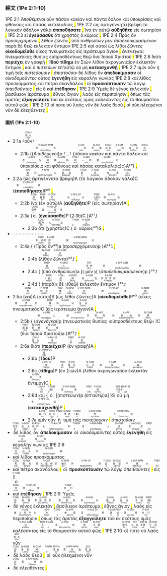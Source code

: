 ### 經文 (1Pe 2:1-10)

1PE 2:1 <span title="V-2AMP-NPM&#10;除去&#10;ἀποτίθημι"><em>Ἀποθέμενοι</em></span> <span title="CONJ&#10;所以&#10;οὖν">οὖν</span> <span title="A-ASF&#10;一切&#10;πᾶς">πᾶσαν</span> <span title="N-ASF&#10;恶毒&#10;κακία">κακίαν</span> <span title="CONJ&#10;以及&#10;καί">καὶ</span> <span title="A-ASM&#10;一切&#10;πᾶς">πάντα</span> <span title="N-ASM&#10;诡诈&#10;δόλος">δόλον</span> <span title="CONJ&#10;并&#10;καί">καὶ</span> <span title="A-APF&#10;虚伪&#10;ὑπόκρισις">ὑποκρίσεις</span> <span title="CONJ&#10;和&#10;καί">καὶ</span> <span title="N-APM&#10;嫉妒&#10;φθόνος">φθόνους</span> <span title="CONJ&#10;和&#10;καί">καὶ</span> <span title="A-APF&#10;一切&#10;πᾶς">πάσας</span> <span title="N-APF&#10;毁谤&#10;καταλαλιά">καταλαλιάς</span> <mark class="pm">,</mark> 1PE 2:2 <span title="ADV&#10;像&#10;ὡς">ὡς</span> <span title="A-NPN&#10;初生&#10;ἀρτιγέννητος">ἀρτιγέννητα</span> <span title="N-NPN&#10;婴孩&#10;βρέφος">βρέφη</span> <span title="T-ASN&#10;那&#10;ὁ">τὸ</span> <span title="A-ASN&#10;灵&#10;λογικός">λογικὸν</span> <span title="A-ASN&#10;纯净&#10;ἄδολος">ἄδολον</span> <span title="N-ASN&#10;奶&#10;γάλα">γάλα</span> <span title="V-AAM-2P&#10;爱慕&#10;ἐπιποθέω"><strong>ἐπιποθήσατε</strong></span> <mark class="pm">,</mark> <span title="CONJ&#10;好&#10;ἵνα">ἵνα</span> <span title="PREP&#10;藉着&#10;ἐν">ἐν</span> <span title="P-DSN&#10;它&#10;αὐτός">αὐτῷ</span> <span title="V-APS-2P&#10;长大&#10;αὐξάνω"><strong>αὐξηθῆτε</strong></span> <span title="PREP&#10;以至于&#10;εἰς">εἰς</span> <span title="N-ASF&#10;得救&#10;σωτηρία">σωτηρίαν</span> <mark class="pm">,</mark> 1PE 2:3 <span title="COND&#10;既然&#10;εἰ">εἰ</span> <span title="V-ADI-2P&#10;尝...滋味&#10;γεύομαι"><strong>ἐγεύσασθε</strong></span> <span title="CONJ&#10;因为&#10;ὅτι">ὅτι</span> <span title="A-NSM&#10;仁慈&#10;χρηστός">χρηστὸς</span> <span title="T-NSM&#10;&#10;ὁ">ὁ</span> <span title="N-NSM&#10;主&#10;κύριος">κύριος</span> <mark class="pm">.</mark> 1PE 2:4 <span title="PREP&#10;到...面前&#10;πρός">Πρὸς</span> <span title="R-ASM&#10;他&#10;ὅς">ὃν</span> <span title="V-PNP-NPM&#10;接近&#10;προσέρχομαι"><em>προσερχόμενοι</em></span> <mark class="pm">,</mark> <span title="N-ASM&#10;石&#10;λίθος">λίθον</span> <span title="V-PAP-ASM&#10;活&#10;ζάω"><em>ζῶντα</em></span> <mark class="pm">,</mark> <span title="PREP&#10;被&#10;ὑπό">ὑπὸ</span> <span title="N-GPM&#10;人&#10;ἄνθρωπος">ἀνθρώπων</span> <span title="PRT&#10;虽然&#10;μέν">μὲν</span> <span title="V-RPP-ASM&#10;弃绝&#10;ἀποδοκιμάζω"><em>ἀποδεδοκιμασμένον</em></span> <span title="PREP&#10;（被）&#10;παρά">παρὰ</span> <span title="CONJ&#10;却&#10;δέ">δὲ</span> <span title="N-DSM&#10;神&#10;θεός">θεῷ</span> <span title="A-ASM&#10;拣选&#10;ἐκλεκτός">ἐκλεκτὸν</span> <span title="A-ASM&#10;所珍贵的&#10;ἔντιμος">ἔντιμον</span> 1PE 2:5 <span title="CONJ&#10;也&#10;καί">καὶ</span> <span title="P-NPM&#10;你们&#10;αὐτός">αὐτοὶ</span> <span title="ADV&#10;像&#10;ὡς">ὡς</span> <span title="N-NPM&#10;石&#10;λίθος">λίθοι</span> <span title="V-PAP-NPM&#10;活&#10;ζάω"><em>ζῶντες</em></span> <span title="V-PPI-2P&#10;建造&#10;οἰκοδομέω"><strong>οἰκοδομεῖσθε</strong></span> <span title="N-NSM&#10;殿&#10;οἶκος">οἶκος</span> <span title="A-NSM&#10;属灵的&#10;πνευματικός">πνευματικὸς</span> <span title="PREP&#10;做&#10;εἰς">εἰς</span> <span title="N-ASN&#10;祭司&#10;ἱεράτευμα">ἱεράτευμα</span> <span title="A-ASN&#10;圣洁&#10;ἅγιος">ἅγιον</span> <mark class="pm">,</mark> <span title="V-AAN&#10;献上&#10;ἀναφέρω"><em>ἀνενέγκαι</em></span> <span title="A-APF&#10;属灵&#10;πνευματικός">πνευματικὰς</span> <span title="N-APF&#10;祭物&#10;θυσία">θυσίας</span> <span title="A-APF&#10;所悦纳的&#10;εὐπρόσδεκτος">εὐπροσδέκτους</span> <span title="N-DSM&#10;神&#10;θεός">θεῷ</span> <span title="PREP&#10;藉着&#10;διά">διὰ</span> <span title="N-GSM&#10;耶稣&#10;Ἰησοῦς">Ἰησοῦ</span> <span title="N-GSM&#10;基督&#10;Χριστός">Χριστοῦ</span> <mark class="pm">·</mark> 1PE 2:6 <span title="CONJ&#10;因为&#10;διότι">διότι</span> <span title="V-PAI-3S&#10;说&#10;περιέχω"><strong>περιέχει</strong></span> <span title="PREP&#10;上&#10;ἐν">ἐν</span> <span title="N-DSF&#10;经&#10;γραφή">γραφῇ</span> <mark class="pm">·</mark> <span title="V-2AMM-2S&#10;看&#10;ἰδού"><strong>Ἰδοὺ</strong></span> <span title="V-PAI-1S&#10;放&#10;τίθημι"><strong>τίθημι</strong></span> <span title="PREP&#10;在&#10;ἐν">ἐν</span> <span title="N-PRI&#10;锡安&#10;Σιών">Σιὼν</span> <span title="N-ASM&#10;石头&#10;λίθος">λίθον</span> <span title="A-ASM&#10;房角石&#10;ἀκρογωνιαῖος">ἀκρογωνιαῖον</span> <span title="A-ASM&#10;选&#10;ἐκλεκτός">ἐκλεκτὸν</span> <span title="A-ASM&#10;珍贵&#10;ἔντιμος">ἔντιμον</span> <mark class="pm">,</mark> <span title="CONJ&#10;而&#10;καί">καὶ</span> <span title="T-NSM&#10;（者）&#10;ὁ">ὁ</span> <span title="V-PAP-NSM&#10;信靠&#10;πιστεύω"><em>πιστεύων</em></span> <span title="PREP&#10;&#10;ἐπί">ἐπ’</span><span title="P-DSM&#10;他&#10;αὐτός">αὐτῷ</span> <span title="PRT-N&#10;不至于&#10;οὐ">οὐ</span> <span title="PRT-N&#10;&#10;μή">μὴ</span> <span title="V-APS-3S&#10;失望&#10;καταισχύνω"><strong>καταισχυνθῇ</strong></span> <mark class="pm">.</mark> 1PE 2:7 <span title="P-2DP&#10;你们&#10;σύ">ὑμῖν</span> <span title="CONJ&#10;所以&#10;οὖν">οὖν</span> <span title="T-NSF&#10;&#10;ὁ">ἡ</span> <span title="N-NSF&#10;宝贵&#10;τιμή">τιμὴ</span> <span title="T-DPM&#10;（者）&#10;ὁ">τοῖς</span> <span title="V-PAP-DPM&#10;信&#10;πιστεύω"><em>πιστεύουσιν</em></span> <mark class="pm">·</mark> <span title="V-PAP-DPM&#10;不信&#10;ἀπιστέω"><em>ἀπιστοῦσιν</em></span> <span title="CONJ&#10;可是&#10;δέ">δὲ</span> <span title="N-NSM&#10;石头&#10;λίθος">λίθος</span> <span title="R-ASM&#10;所...的&#10;ὅς">ὃν</span> <span title="V-AAI-3P&#10;丢弃&#10;ἀποδοκιμάζω"><strong>ἀπεδοκίμασαν</strong></span> <span title="T-NPM&#10;&#10;ὁ">οἱ</span> <span title="V-PAP-NPM&#10;匠人&#10;οἰκοδομέω"><em>οἰκοδομοῦντες</em></span> <span title="D-NSM&#10;这&#10;οὗτος">οὗτος</span> <span title="V-AOI-3S&#10;变成&#10;γίνομαι"><strong>ἐγενήθη</strong></span> <span title="PREP&#10;&#10;εἰς">εἰς</span> <span title="N-ASF&#10;头&#10;κεφαλή">κεφαλὴν</span> <span title="N-GSF&#10;房角&#10;γωνία">γωνίας</span> 1PE 2:8 <span title="CONJ&#10;又&#10;καί">καὶ</span> <span title="N-NSM&#10;石头&#10;λίθος">λίθος</span> <span title="N-GSN&#10;绊脚&#10;πρόσκομμα">προσκόμματος</span> <span title="CONJ&#10;和&#10;καί">καὶ</span> <span title="N-NSF&#10;磐石&#10;πέτρα">πέτρα</span> <span title="N-GSN&#10;使人跌倒的&#10;σκάνδαλον">σκανδάλου</span> <mark class="pm">·</mark> <span title="R-NPM&#10;他们&#10;ὅς">οἳ</span> <span title="V-PAI-3P&#10;绊倒&#10;προσκόπτω"><strong>προσκόπτουσιν</strong></span> <span title="T-DSM&#10;这&#10;ὁ">τῷ</span> <span title="N-DSM&#10;真道&#10;λόγος">λόγῳ</span> <span title="V-PAP-NPM&#10;不顺从&#10;ἀπειθέω"><em>ἀπειθοῦντες</em></span> <mark class="pm">·</mark> <span title="PREP&#10;&#10;εἰς">εἰς</span> <span title="R-ASN&#10;这&#10;ὅς">ὃ</span> <span title="CONJ&#10;也&#10;καί">καὶ</span> <span title="V-API-3P&#10;预定&#10;τίθημι"><strong>ἐτέθησαν</strong></span> <mark class="pm">.</mark> 1PE 2:9 <span title="P-2NP&#10;你们&#10;σύ">Ὑμεῖς</span> <span title="CONJ&#10;但&#10;δέ">δὲ</span> <span title="N-NSN&#10;族类&#10;γένος">γένος</span> <span title="A-NSN&#10;蒙拣选的&#10;ἐκλεκτός">ἐκλεκτόν</span> <mark class="pm">,</mark> <span title="A-NSN&#10;君尊的&#10;βασίλειος">βασίλειον</span> <span title="N-NSN&#10;祭司&#10;ἱεράτευμα">ἱεράτευμα</span> <mark class="pm">,</mark> <span title="N-NSN&#10;国度&#10;ἔθνος">ἔθνος</span> <span title="A-NSN&#10;圣洁&#10;ἅγιος">ἅγιον</span> <mark class="pm">,</mark> <span title="N-NSM&#10;子民&#10;λαός">λαὸς</span> <span title="PREP&#10;（做）&#10;εἰς">εἰς</span> <span title="N-ASF&#10;做上帝产业&#10;περιποίησις">περιποίησιν</span> <mark class="pm">,</mark> <span title="ADV&#10;为&#10;ὅπως">ὅπως</span> <span title="T-APF&#10;&#10;ὁ">τὰς</span> <span title="N-APF&#10;美德&#10;ἀρετή">ἀρετὰς</span> <span title="V-AAS-2P&#10;宣扬&#10;ἐξαγγέλλω"><strong>ἐξαγγείλητε</strong></span> <span title="T-GSM&#10;那&#10;ὁ">τοῦ</span> <span title="PREP&#10;出&#10;ἐκ">ἐκ</span> <span title="N-GSN&#10;黑暗&#10;σκότος">σκότους</span> <span title="P-2AP&#10;你们&#10;σύ">ὑμᾶς</span> <span title="V-AAP-GSM&#10;召&#10;καλέω"><em>καλέσαντος</em></span> <span title="PREP&#10;入&#10;εἰς">εἰς</span> <span title="T-ASN&#10;&#10;ὁ">τὸ</span> <span title="A-ASN&#10;奇妙&#10;θαυμαστός">θαυμαστὸν</span> <span title="P-GSM&#10;他&#10;αὐτός">αὐτοῦ</span> <span title="N-ASN&#10;光明&#10;φῶς">φῶς</span> <mark class="pm">·</mark> 1PE 2:10 <span title="R-NPM&#10;你们&#10;ὅς">οἵ</span> <span title="PRT&#10;从前&#10;ποτέ">ποτε</span> <span title="PRT-N&#10;不是&#10;οὐ">οὐ</span> <span title="N-NSM&#10;子民&#10;λαός">λαὸς</span> <span title="ADV&#10;现在&#10;νῦν">νῦν</span> <span title="CONJ&#10;却&#10;δέ">δὲ</span> <span title="N-NSM&#10;子民&#10;λαός">λαὸς</span> <span title="N-GSM&#10;神&#10;θεός">θεοῦ</span> <mark class="pm">,</mark> <span title="T-NPM&#10;&#10;ὁ">οἱ</span> <span title="PRT-N&#10;没有&#10;οὐ">οὐκ</span> <span title="V-RPP-NPM&#10;蒙怜恤&#10;ἐλεάω"><em>ἠλεημένοι</em></span> <span title="ADV&#10;现在&#10;νῦν">νῦν</span> <span title="CONJ&#10;却&#10;δέ">δὲ</span> <span title="V-APP-NPM&#10;蒙...怜恤&#10;ἐλεάω"><em>ἐλεηθέντες</em></span> <mark class="pm">.</mark> 

#### 圖析 (1Pe 2:1-10)

- 2:1a ⸉<RUBY><ruby><ruby>οὖν<rt>οὖν</rt></ruby><rt>所以</rt></ruby><rt>CONJ</rt></RUBY>⸊
	- 2:1b {(<RUBY><ruby><ruby><em>Ἀποθέμενοι</em><rt>ἀποτίθημι</rt></ruby><rt>除去</rt></ruby><rt>V-2AMP-NPM</rt></RUBY>)p ⸉...⸊ (<RUBY><ruby><ruby>πᾶσαν<rt>πᾶς</rt></ruby><rt>一切</rt></ruby><rt>A-ASF</rt></RUBY> <RUBY><ruby><ruby>κακίαν<rt>κακία</rt></ruby><rt>恶毒</rt></ruby><rt>N-ASF</rt></RUBY> <RUBY><ruby><ruby>καὶ<rt>καί</rt></ruby><rt>以及</rt></ruby><rt>CONJ</rt></RUBY> <RUBY><ruby><ruby>πάντα<rt>πᾶς</rt></ruby><rt>一切</rt></ruby><rt>A-ASM</rt></RUBY> <RUBY><ruby><ruby>δόλον<rt>δόλος</rt></ruby><rt>诡诈</rt></ruby><rt>N-ASM</rt></RUBY> <RUBY><ruby><ruby>καὶ<rt>καί</rt></ruby><rt>并</rt></ruby><rt>CONJ</rt></RUBY> <RUBY><ruby><ruby>ὑποκρίσεις<rt>ὑπόκρισις</rt></ruby><rt>虚伪</rt></ruby><rt>A-APF</rt></RUBY> <RUBY><ruby><ruby>καὶ<rt>καί</rt></ruby><rt>和</rt></ruby><rt>CONJ</rt></RUBY> <RUBY><ruby><ruby>φθόνους<rt>φθόνος</rt></ruby><rt>嫉妒</rt></ruby><rt>N-APM</rt></RUBY> <RUBY><ruby><ruby>καὶ<rt>καί</rt></ruby><rt>和</rt></ruby><rt>CONJ</rt></RUBY> <RUBY><ruby><ruby>πάσας<rt>πᾶς</rt></ruby><rt>一切</rt></ruby><rt>A-APF</rt></RUBY> <RUBY><ruby><ruby>καταλαλιάς<rt>καταλαλιά</rt></ruby><rt>毁谤</rt></ruby><rt>N-APF</rt></RUBY>)c}A°¹⮧ <mark class="pm">,</mark> 
- 2:2a (<RUBY><ruby><ruby>ὡς<rt>ὡς</rt></ruby><rt>像</rt></ruby><rt>ADV</rt></RUBY> <RUBY><ruby><ruby>ἀρτιγέννητα<rt>ἀρτιγέννητος</rt></ruby><rt>初生</rt></ruby><rt>A-NPN</rt></RUBY> <RUBY><ruby><ruby>βρέφη<rt>βρέφος</rt></ruby><rt>婴孩</rt></ruby><rt>N-NPN</rt></RUBY>)A (<RUBY><ruby><ruby>τὸ<rt>ὁ</rt></ruby><rt>那</rt></ruby><rt>T-ASN</rt></RUBY> <RUBY><ruby><ruby>λογικὸν<rt>λογικός</rt></ruby><rt>灵</rt></ruby><rt>A-ASN</rt></RUBY> <RUBY><ruby><ruby>ἄδολον<rt>ἄδολος</rt></ruby><rt>纯净</rt></ruby><rt>A-ASN</rt></RUBY> <RUBY><ruby><ruby>γάλα<rt>γάλα</rt></ruby><rt>奶</rt></ruby><rt>N-ASN</rt></RUBY>)C (<RUBY><ruby><ruby><strong>ἐπιποθήσατε</strong><rt>ἐπιποθέω</rt></ruby><rt>爱慕</rt></ruby><rt>V-AAM-2P</rt></RUBY>)P°¹ <mark class="pm">,</mark>
	- 2:2b <RUBY><ruby><ruby>ἵνα<rt>ἵνα</rt></ruby><rt>好</rt></ruby><rt>CONJ</rt></RUBY> (<RUBY><ruby><ruby>ἐν<rt>ἐν</rt></ruby><rt>藉着</rt></ruby><rt>PREP</rt></RUBY> <RUBY><ruby><ruby>αὐτῷ<rt>αὐτός</rt></ruby><rt>它</rt></ruby><rt>P-DSN</rt></RUBY>)A (<RUBY><ruby><ruby><strong>αὐξηθῆτε</strong><rt>αὐξάνω</rt></ruby><rt>长大</rt></ruby><rt>V-APS-2P</rt></RUBY>)P (<RUBY><ruby><ruby>εἰς<rt>εἰς</rt></ruby><rt>以至于</rt></ruby><rt>PREP</rt></RUBY> <RUBY><ruby><ruby>σωτηρίαν<rt>σωτηρία</rt></ruby><rt>得救</rt></ruby><rt>N-ASF</rt></RUBY>)A <mark class="pm">,</mark> 
	- 2:3a {<RUBY><ruby><ruby>εἰ<rt>εἰ</rt></ruby><rt>既然</rt></ruby><rt>COND</rt></RUBY> (<RUBY><ruby><ruby><strong>ἐγεύσασθε</strong><rt>γεύομαι</rt></ruby><rt>尝...滋味</rt></ruby><rt>V-ADI-2P</rt></RUBY>)P (2:3b)C }A°¹⮥
		- 2:3b <RUBY><ruby><ruby>ὅτι<rt>ὅτι</rt></ruby><rt>因为</rt></ruby><rt>CONJ</rt></RUBY> (<RUBY><ruby><ruby>χρηστὸς<rt>χρηστός</rt></ruby><rt>仁慈</rt></ruby><rt>A-NSM</rt></RUBY>)C (<RUBY><ruby><ruby>ὁ<rt>ὁ</rt></ruby><rt></rt></ruby><rt>T-NSM</rt></RUBY> <RUBY><ruby><ruby>κύριος<rt>κύριος</rt></ruby><rt>主</rt></ruby><rt>N-NSM</rt></RUBY>°²)S <mark class="pm">.</mark> 
- ⋯⋯⋯⋯⋯⋯⋯
	- 2:4a { (<RUBY><ruby><ruby>Πρὸς<rt>πρός</rt></ruby><rt>到...面前</rt></ruby><rt>PREP</rt></RUBY> <RUBY><ruby><ruby>ὃν<rt>ὅς</rt></ruby><rt>他</rt></ruby><rt>R-ASM</rt></RUBY>°²)a (<RUBY><ruby><ruby><em>προσερχόμενοι</em><rt>προσέρχομαι</rt></ruby><rt>接近</rt></ruby><rt>V-PNP-NPM</rt></RUBY>)p }A°³⮧ <mark class="pm">,</mark> 
		- 2:4b (<RUBY><ruby><ruby>λίθον<rt>λίθος</rt></ruby><rt>石</rt></ruby><rt>N-ASM</rt></RUBY> <RUBY><ruby><ruby><em>ζῶντα</em><rt>ζάω</rt></ruby><rt>活</rt></ruby><rt>V-PAP-ASM</rt></RUBY>)°²⮥ <mark class="pm">,</mark> 
		- 2:4c { (<RUBY><ruby><ruby>ὑπὸ<rt>ὑπό</rt></ruby><rt>被</rt></ruby><rt>PREP</rt></RUBY> <RUBY><ruby><ruby>ἀνθρώπων<rt>ἄνθρωπος</rt></ruby><rt>人</rt></ruby><rt>N-GPM</rt></RUBY>)a }⦇ <RUBY><ruby><ruby>μὲν<rt>μέν</rt></ruby><rt>虽然</rt></ruby><rt>PRT</rt></RUBY> ⦈{ (<RUBY><ruby><ruby><em>ἀποδεδοκιμασμένον</em><rt>ἀποδοκιμάζω</rt></ruby><rt>弃绝</rt></ruby><rt>V-RPP-ASM</rt></RUBY>)p }°²⮥ 
		- 2:4d { (<RUBY><ruby><ruby>παρὰ<rt>παρά</rt></ruby><rt>（被）</rt></ruby><rt>PREP</rt></RUBY>)⦇ <RUBY><ruby><ruby>δὲ<rt>δέ</rt></ruby><rt>却</rt></ruby><rt>CONJ</rt></RUBY> ⦈(<RUBY><ruby><ruby>θεῷ<rt>θεός</rt></ruby><rt>神</rt></ruby><rt>N-DSM</rt></RUBY>) <RUBY><ruby><ruby>ἐκλεκτὸν<rt>ἐκλεκτός</rt></ruby><rt>拣选</rt></ruby><rt>A-ASM</rt></RUBY> <RUBY><ruby><ruby>ἔντιμον<rt>ἔντιμος</rt></ruby><rt>所珍贵的</rt></ruby><rt>A-ASM</rt> }°²⮥</RUBY> 
- 2:5a (<RUBY><ruby><ruby>καὶ<rt>καί</rt></ruby><rt>也</rt></ruby><rt>CONJ</rt></RUBY>)A (<RUBY><ruby><ruby>αὐτοὶ<rt>αὐτός</rt></ruby><rt>你们</rt></ruby><rt>P-NPM</rt></RUBY>)S (<RUBY><ruby><ruby>ὡς<rt>ὡς</rt></ruby><rt>像</rt></ruby><rt>ADV</rt></RUBY> <RUBY><ruby><ruby>λίθοι<rt>λίθος</rt></ruby><rt>石</rt></ruby><rt>N-NPM</rt></RUBY> <RUBY><ruby><ruby><em>ζῶντες</em><rt>ζάω</rt></ruby><rt>活</rt></ruby><rt>V-PAP-NPM</rt></RUBY>)A (<RUBY><ruby><ruby><strong>οἰκοδομεῖσθε</strong><rt>οἰκοδομέω</rt></ruby><rt>建造</rt></ruby><rt>V-PPI-2P</rt></RUBY>)P°³ (<RUBY><ruby><ruby>οἶκος<rt>οἶκος</rt></ruby><rt>殿</rt></ruby><rt>N-NSM</rt></RUBY> <RUBY><ruby><ruby>πνευματικὸς<rt>πνευματικός</rt></ruby><rt>属灵的</rt></ruby><rt>A-NSM</rt></RUBY>)C (<RUBY><ruby><ruby>εἰς<rt>εἰς</rt></ruby><rt>做</rt></ruby><rt>PREP</rt></RUBY> <RUBY><ruby><ruby>ἱεράτευμα<rt>ἱεράτευμα</rt></ruby><rt>祭司</rt></ruby><rt>N-ASN</rt></RUBY> <RUBY><ruby><ruby>ἅγιον<rt>ἅγιος</rt></ruby><rt>圣洁</rt></ruby><rt>A-ASN</rt></RUBY>)A <mark class="pm">,</mark> 
	- 2:5b { (<RUBY><ruby><ruby><em>ἀνενέγκαι</em><rt>ἀναφέρω</rt></ruby><rt>献上</rt></ruby><rt>V-AAN</rt></RUBY>)p (<RUBY><ruby><ruby>πνευματικὰς<rt>πνευματικός</rt></ruby><rt>属灵</rt></ruby><rt>A-APF</rt></RUBY> <RUBY><ruby><ruby>θυσίας<rt>θυσία</rt></ruby><rt>祭物</rt></ruby><rt>N-APF</rt></RUBY> ‹<RUBY><ruby><ruby>εὐπροσδέκτους<rt>εὐπρόσδεκτος</rt></ruby><rt>所悦纳的</rt></ruby><rt>A-APF</rt></RUBY> <RUBY><ruby><ruby>θεῷ<rt>θεός</rt></ruby><rt>神</rt></ruby><rt>N-DSM</rt></RUBY>› )C (<RUBY><ruby><ruby>διὰ<rt>διά</rt></ruby><rt>藉着</rt></ruby><rt>PREP</rt></RUBY> <RUBY><ruby><ruby>Ἰησοῦ<rt>Ἰησοῦς</rt></ruby><rt>耶稣</rt></ruby><rt>N-GSM</rt></RUBY> <RUBY><ruby><ruby>Χριστοῦ<rt>Χριστός</rt></ruby><rt>基督</rt></ruby><rt>N-GSM</rt></RUBY>)a }A°³⮥ <mark class="pm">·</mark> 
	- 2:6a <RUBY><ruby><ruby>διότι<rt>διότι</rt></ruby><rt>因为</rt></ruby><rt>CONJ</rt></RUBY> (<RUBY><ruby><ruby><strong>περιέχει</strong><rt>περιέχω</rt></ruby><rt>说</rt></ruby><rt>V-PAI-3S</rt></RUBY>)P (<RUBY><ruby><ruby>ἐν<rt>ἐν</rt></ruby><rt>上</rt></ruby><rt>PREP</rt></RUBY> <RUBY><ruby><ruby>γραφῇ<rt>γραφή</rt></ruby><rt>经</rt></ruby><rt>N-DSF</rt></RUBY>)A <mark class="pm">·</mark> 
		- 2:6b (<RUBY><ruby><ruby><strong>Ἰδοὺ</strong><rt>ἰδού</rt></ruby><rt>看</rt></ruby><rt>V-2AMM-2S</rt></RUBY>)P 
		- 2:6c (<RUBY><ruby><ruby><strong>τίθημι</strong><rt>τίθημι</rt></ruby><rt>放</rt></ruby><rt>V-PAI-1S</rt></RUBY>)P (<RUBY><ruby><ruby>ἐν<rt>ἐν</rt></ruby><rt>在</rt></ruby><rt>PREP</rt></RUBY> <RUBY><ruby><ruby>Σιὼν<rt>Σιών</rt></ruby><rt>锡安</rt></ruby><rt>N-PRI</rt></RUBY>)A (<RUBY><ruby><ruby>λίθον<rt>λίθος</rt></ruby><rt>石头</rt></ruby><rt>N-ASM</rt></RUBY> <RUBY><ruby><ruby>ἀκρογωνιαῖον<rt>ἀκρογωνιαῖος</rt></ruby><rt>房角石</rt></ruby><rt>A-ASM</rt></RUBY> <RUBY><ruby><ruby>ἐκλεκτὸν<rt>ἐκλεκτός</rt></ruby><rt>选</rt></ruby><rt>A-ASM</rt></RUBY> <RUBY><ruby><ruby>ἔντιμον<rt>ἔντιμος</rt></ruby><rt>珍贵</rt></ruby><rt>A-ASM</rt></RUBY>)C <mark class="pm">,</mark>
		- 2:6d <RUBY><ruby><ruby>καὶ<rt>καί</rt></ruby><rt>而</rt></ruby><rt>CONJ</rt></RUBY> {<RUBY><ruby><ruby>ὁ<rt>ὁ</rt></ruby><rt>（者）</rt></ruby><rt>T-NSM</rt></RUBY> [(<RUBY><ruby><ruby><em>πιστεύων</em><rt>πιστεύω</rt></ruby><rt>信靠</rt></ruby><rt>V-PAP-NSM</rt></RUBY>)p (<RUBY><ruby><ruby>ἐπ’<rt>ἐπί</rt></ruby><rt></rt></ruby><rt>PREP</rt></RUBY><RUBY><ruby><ruby>αὐτῷ<rt>αὐτός</rt></ruby><rt>他</rt></ruby><rt>P-DSM</rt></RUBY>)a] }S <RUBY><ruby><ruby>οὐ<rt>οὐ</rt></ruby><rt>不至于</rt></ruby><rt>PRT-N</rt></RUBY> <RUBY><ruby><ruby>μὴ<rt>μή</rt></ruby><rt></rt></ruby><rt>PRT-N</rt></RUBY> (<RUBY><ruby><ruby><strong>καταισχυνθῇ</strong><rt>καταισχύνω</rt></ruby><rt>失望</rt></ruby><rt>V-APS-3S</rt></RUBY>)P <mark class="pm">.</mark> 
		- 2:7a <RUBY><ruby><ruby>ὑμῖν<rt>σύ</rt></ruby><rt>你们</rt></ruby><rt>P-2DP</rt></RUBY> <RUBY><ruby><ruby>οὖν<rt>οὖν</rt></ruby><rt>所以</rt></ruby><rt>CONJ</rt></RUBY> <RUBY><ruby><ruby>ἡ<rt>ὁ</rt></ruby><rt></rt></ruby><rt>T-NSF</rt></RUBY> <RUBY><ruby><ruby>τιμὴ<rt>τιμή</rt></ruby><rt>宝贵</rt></ruby><rt>N-NSF</rt></RUBY> <RUBY><ruby><ruby>τοῖς<rt>ὁ</rt></ruby><rt>（者）</rt></ruby><rt>T-DPM</rt></RUBY> <RUBY><ruby><ruby><em>πιστεύουσιν</em><rt>πιστεύω</rt></ruby><rt>信</rt></ruby><rt>V-PAP-DPM</rt></RUBY> <mark class="pm">·</mark> <RUBY><ruby><ruby><em>ἀπιστοῦσιν</em><rt>ἀπιστέω</rt></ruby><rt>不信</rt></ruby><rt>V-PAP-DPM</rt></RUBY>
- <RUBY><ruby><ruby>δὲ<rt>δέ</rt></ruby><rt>可是</rt></ruby><rt>CONJ</rt></RUBY> <RUBY><ruby><ruby>λίθος<rt>λίθος</rt></ruby><rt>石头</rt></ruby><rt>N-NSM</rt></RUBY> <RUBY><ruby><ruby>ὃν<rt>ὅς</rt></ruby><rt>所...的</rt></ruby><rt>R-ASM</rt></RUBY> <RUBY><ruby><ruby><strong>ἀπεδοκίμασαν</strong><rt>ἀποδοκιμάζω</rt></ruby><rt>丢弃</rt></ruby><rt>V-AAI-3P</rt></RUBY> <RUBY><ruby><ruby>οἱ<rt>ὁ</rt></ruby><rt></rt></ruby><rt>T-NPM</rt></RUBY> <RUBY><ruby><ruby><em>οἰκοδομοῦντες</em><rt>οἰκοδομέω</rt></ruby><rt>匠人</rt></ruby><rt>V-PAP-NPM</rt></RUBY> <RUBY><ruby><ruby>οὗτος<rt>οὗτος</rt></ruby><rt>这</rt></ruby><rt>D-NSM</rt></RUBY> <RUBY><ruby><ruby><strong>ἐγενήθη</strong><rt>γίνομαι</rt></ruby><rt>变成</rt></ruby><rt>V-AOI-3S</rt></RUBY> <RUBY><ruby><ruby>εἰς<rt>εἰς</rt></ruby><rt></rt></ruby><rt>PREP</rt></RUBY> <RUBY><ruby><ruby>κεφαλὴν<rt>κεφαλή</rt></ruby><rt>头</rt></ruby><rt>N-ASF</rt></RUBY> <RUBY><ruby><ruby>γωνίας<rt>γωνία</rt></ruby><rt>房角</rt></ruby><rt>N-GSF</rt></RUBY> 1PE 2:8
- <RUBY><ruby><ruby>καὶ<rt>καί</rt></ruby><rt>又</rt></ruby><rt>CONJ</rt></RUBY> <RUBY><ruby><ruby>λίθος<rt>λίθος</rt></ruby><rt>石头</rt></ruby><rt>N-NSM</rt></RUBY> <RUBY><ruby><ruby>προσκόμματος<rt>πρόσκομμα</rt></ruby><rt>绊脚</rt></ruby><rt>N-GSN</rt></RUBY>
- <RUBY><ruby><ruby>καὶ<rt>καί</rt></ruby><rt>和</rt></ruby><rt>CONJ</rt></RUBY> <RUBY><ruby><ruby>πέτρα<rt>πέτρα</rt></ruby><rt>磐石</rt></ruby><rt>N-NSF</rt></RUBY> <RUBY><ruby><ruby>σκανδάλου<rt>σκάνδαλον</rt></ruby><rt>使人跌倒的</rt></ruby><rt>N-GSN</rt></RUBY> <mark class="pm">·</mark> <RUBY><ruby><ruby>οἳ<rt>ὅς</rt></ruby><rt>他们</rt></ruby><rt>R-NPM</rt></RUBY> <RUBY><ruby><ruby><strong>προσκόπτουσιν</strong><rt>προσκόπτω</rt></ruby><rt>绊倒</rt></ruby><rt>V-PAI-3P</rt></RUBY> <RUBY><ruby><ruby>τῷ<rt>ὁ</rt></ruby><rt>这</rt></ruby><rt>T-DSM</rt></RUBY> <RUBY><ruby><ruby>λόγῳ<rt>λόγος</rt></ruby><rt>真道</rt></ruby><rt>N-DSM</rt></RUBY> <RUBY><ruby><ruby><em>ἀπειθοῦντες</em><rt>ἀπειθέω</rt></ruby><rt>不顺从</rt></ruby><rt>V-PAP-NPM</rt></RUBY> <mark class="pm">·</mark> <RUBY><ruby><ruby>εἰς<rt>εἰς</rt></ruby><rt></rt></ruby><rt>PREP</rt></RUBY> <RUBY><ruby><ruby>ὃ<rt>ὅς</rt></ruby><rt>这</rt></ruby><rt>R-ASN</rt></RUBY>
- <RUBY><ruby><ruby>καὶ<rt>καί</rt></ruby><rt>也</rt></ruby><rt>CONJ</rt></RUBY> <RUBY><ruby><ruby><strong>ἐτέθησαν</strong><rt>τίθημι</rt></ruby><rt>预定</rt></ruby><rt>V-API-3P</rt></RUBY> <mark class="pm">.</mark> 1PE 2:9 <RUBY><ruby><ruby>Ὑμεῖς<rt>σύ</rt></ruby><rt>你们</rt></ruby><rt>P-2NP</rt></RUBY>
- <RUBY><ruby><ruby>δὲ<rt>δέ</rt></ruby><rt>但</rt></ruby><rt>CONJ</rt></RUBY> <RUBY><ruby><ruby>γένος<rt>γένος</rt></ruby><rt>族类</rt></ruby><rt>N-NSN</rt></RUBY> <RUBY><ruby><ruby>ἐκλεκτόν<rt>ἐκλεκτός</rt></ruby><rt>蒙拣选的</rt></ruby><rt>A-NSN</rt></RUBY> <mark class="pm">,</mark> <RUBY><ruby><ruby>βασίλειον<rt>βασίλειος</rt></ruby><rt>君尊的</rt></ruby><rt>A-NSN</rt></RUBY> <RUBY><ruby><ruby>ἱεράτευμα<rt>ἱεράτευμα</rt></ruby><rt>祭司</rt></ruby><rt>N-NSN</rt></RUBY> <mark class="pm">,</mark> <RUBY><ruby><ruby>ἔθνος<rt>ἔθνος</rt></ruby><rt>国度</rt></ruby><rt>N-NSN</rt></RUBY> <RUBY><ruby><ruby>ἅγιον<rt>ἅγιος</rt></ruby><rt>圣洁</rt></ruby><rt>A-NSN</rt></RUBY> <mark class="pm">,</mark> <RUBY><ruby><ruby>λαὸς<rt>λαός</rt></ruby><rt>子民</rt></ruby><rt>N-NSM</rt></RUBY> <RUBY><ruby><ruby>εἰς<rt>εἰς</rt></ruby><rt>（做）</rt></ruby><rt>PREP</rt></RUBY> <RUBY><ruby><ruby>περιποίησιν<rt>περιποίησις</rt></ruby><rt>做上帝产业</rt></ruby><rt>N-ASF</rt></RUBY> <mark class="pm">,</mark> <RUBY><ruby><ruby>ὅπως<rt>ὅπως</rt></ruby><rt>为</rt></ruby><rt>ADV</rt></RUBY> <RUBY><ruby><ruby>τὰς<rt>ὁ</rt></ruby><rt></rt></ruby><rt>T-APF</rt></RUBY> <RUBY><ruby><ruby>ἀρετὰς<rt>ἀρετή</rt></ruby><rt>美德</rt></ruby><rt>N-APF</rt></RUBY> <RUBY><ruby><ruby><strong>ἐξαγγείλητε</strong><rt>ἐξαγγέλλω</rt></ruby><rt>宣扬</rt></ruby><rt>V-AAS-2P</rt></RUBY> <RUBY><ruby><ruby>τοῦ<rt>ὁ</rt></ruby><rt>那</rt></ruby><rt>T-GSM</rt></RUBY> <RUBY><ruby><ruby>ἐκ<rt>ἐκ</rt></ruby><rt>出</rt></ruby><rt>PREP</rt></RUBY> <RUBY><ruby><ruby>σκότους<rt>σκότος</rt></ruby><rt>黑暗</rt></ruby><rt>N-GSN</rt></RUBY> <RUBY><ruby><ruby>ὑμᾶς<rt>σύ</rt></ruby><rt>你们</rt></ruby><rt>P-2AP</rt></RUBY> <RUBY><ruby><ruby><em>καλέσαντος</em><rt>καλέω</rt></ruby><rt>召</rt></ruby><rt>V-AAP-GSM</rt></RUBY> <RUBY><ruby><ruby>εἰς<rt>εἰς</rt></ruby><rt>入</rt></ruby><rt>PREP</rt></RUBY> <RUBY><ruby><ruby>τὸ<rt>ὁ</rt></ruby><rt></rt></ruby><rt>T-ASN</rt></RUBY> <RUBY><ruby><ruby>θαυμαστὸν<rt>θαυμαστός</rt></ruby><rt>奇妙</rt></ruby><rt>A-ASN</rt></RUBY> <RUBY><ruby><ruby>αὐτοῦ<rt>αὐτός</rt></ruby><rt>他</rt></ruby><rt>P-GSM</rt></RUBY> <RUBY><ruby><ruby>φῶς<rt>φῶς</rt></ruby><rt>光明</rt></ruby><rt>N-ASN</rt></RUBY> <mark class="pm">·</mark> 1PE 2:10 <RUBY><ruby><ruby>οἵ<rt>ὅς</rt></ruby><rt>你们</rt></ruby><rt>R-NPM</rt></RUBY> <RUBY><ruby><ruby>ποτε<rt>ποτέ</rt></ruby><rt>从前</rt></ruby><rt>PRT</rt></RUBY> <RUBY><ruby><ruby>οὐ<rt>οὐ</rt></ruby><rt>不是</rt></ruby><rt>PRT-N</rt></RUBY> <RUBY><ruby><ruby>λαὸς<rt>λαός</rt></ruby><rt>子民</rt></ruby><rt>N-NSM</rt></RUBY> <RUBY><ruby><ruby>νῦν<rt>νῦν</rt></ruby><rt>现在</rt></ruby><rt>ADV</rt></RUBY>
- <RUBY><ruby><ruby>δὲ<rt>δέ</rt></ruby><rt>却</rt></ruby><rt>CONJ</rt></RUBY> <RUBY><ruby><ruby>λαὸς<rt>λαός</rt></ruby><rt>子民</rt></ruby><rt>N-NSM</rt></RUBY> <RUBY><ruby><ruby>θεοῦ<rt>θεός</rt></ruby><rt>神</rt></ruby><rt>N-GSM</rt></RUBY> <mark class="pm">,</mark> <RUBY><ruby><ruby>οἱ<rt>ὁ</rt></ruby><rt></rt></ruby><rt>T-NPM</rt></RUBY> <RUBY><ruby><ruby>οὐκ<rt>οὐ</rt></ruby><rt>没有</rt></ruby><rt>PRT-N</rt></RUBY> <RUBY><ruby><ruby><em>ἠλεημένοι</em><rt>ἐλεάω</rt></ruby><rt>蒙怜恤</rt></ruby><rt>V-RPP-NPM</rt></RUBY> <RUBY><ruby><ruby>νῦν<rt>νῦν</rt></ruby><rt>现在</rt></ruby><rt>ADV</rt></RUBY>
- <RUBY><ruby><ruby>δὲ<rt>δέ</rt></ruby><rt>却</rt></ruby><rt>CONJ</rt></RUBY> <RUBY><ruby><ruby><em>ἐλεηθέντες</em><rt>ἐλεάω</rt></ruby><rt>蒙...怜恤</rt></ruby><rt>V-APP-NPM</rt></RUBY> <mark class="pm">.</mark> 